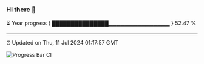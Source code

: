### Hi there 👋

⏳ Year progress { ███████████████▁▁▁▁▁▁▁▁▁▁▁▁▁▁▁ } 52.47 %

---

⏰ Updated on Thu, 11 Jul 2024 01:17:57 GMT

![Progress Bar CI](https://github.com/liununu/liununu/workflows/Progress%20Bar%20CI/badge.svg)
